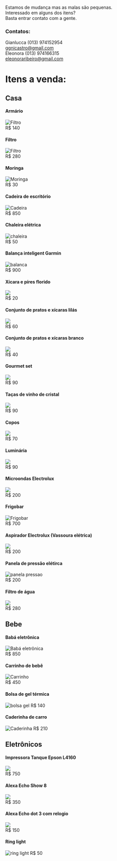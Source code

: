 Estamos de mudança mas as malas são pequenas.  
Interessado em alguns dos itens?  
Basta entrar contato com a gente.  
### Contatos:
Gianlucca (013) 974152954  
ggnicastro@gmail.com  
Eleonora  (013) 974166315  
eleonoraribeiro@gmail.com  

# Itens a venda:

## Casa

#### Armário
![Filtro](./armario.jpeg)  
R$ 140  


#### Filtro
![Filtro](./Filtro.jpeg)  
R$ 280  

#### Moringa
![Moringa](./Moringa.jpeg)  
R$ 30  

#### Cadeira de escritório 
![Cadeira](./Cadeira.jpeg)  
R$ 850  

#### Chaleira elétrica  
![chaleira](./Chaleira.jpeg)  
R$ 50  


#### Balança inteligent Garmin 
![balanca](./Balanca_inteligente.jpeg)  
R$ 900  

#### Xícara e píres florido
![](./Louca.jpeg)  
R$ 20  

#### Conjunto de pratos e xícaras lilás  
![](./Louca_3.jpeg)  
R$ 60  

#### Conjunto de pratos e xícaras branco  
![](./Louca_2.jpeg)  
R$ 40  

#### Gourmet set 
![](./Tacas_vinho_2.jpeg)  
R$ 90  

#### Taças de vinho de cristal 
![](./Tacas_vinho.jpeg)  
R$ 90  

#### Copos 
![](./)  
R$ 70  

#### Luminária 
![](./Luminaria.jpeg)  
R$ 90  

#### Microondas  Electrolux 
![](./microondas.webp)  
R$ 200  

#### Frigobar 
![Frigobar](./FrigoBar.jpeg)  
R$ 700  

####  Aspirador Electrolux (Vassoura elétrica)
![](./Vassoura_eletrica.jpeg)  
R$ 200    


#### Panela de pressão elétirca
![panela pressao](./panela_pressao.jpg)  
R$ 200    


#### Filtro de água
![](./Filtro.jpeg)  
R$ 280    

## Bebe 

#### Babá eletrônica 
![Babá eletrônica](./BABA.jpg)  
R$ 850  

#### Carrinho de bebê 
![Carrinho](./Carrinho.jpeg)  
R$ 450  

#### Bolsa de gel térmica
![bolsa gel](./bolsa_gel_termica.jpeg)
R$ 140

#### Caderinha de carro
![Caderinha](./Cadeirinha_bebe.jpeg)
R$ 210

## Eletrônicos

####  Impressora Tanque Epson L4160
![](./impressora.jpeg)  
R$ 750  

####  Alexa Echo Show 8
![](./echo_show8.jpg)  
R$ 350 

####  Alexa Echo dot 3 com relogio 
![](./echo_dot3.jpg)  
R$ 150    

#### Ring light
![ring light](./ring_light.jpeg)
R$ 50


